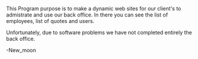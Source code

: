 This Program purpose is to make a dynamic web sites for our client's to admistrate and use our back office.
In there you can see the list of employees, list of quotes and users.

Unfortunately, due to software problems we have not completed entirely the back office.

-New_moon
